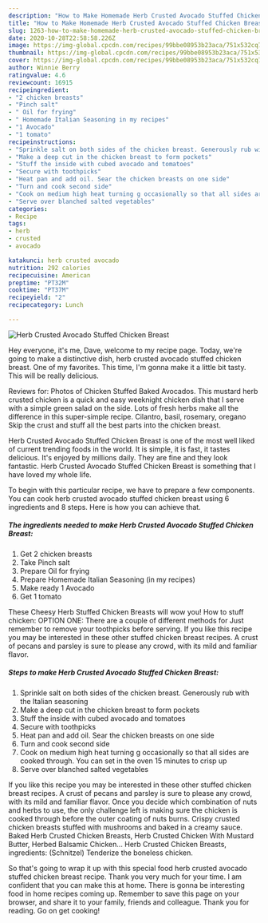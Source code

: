 ```yaml
---
description: "How to Make Homemade Herb Crusted Avocado Stuffed Chicken Breast"
title: "How to Make Homemade Herb Crusted Avocado Stuffed Chicken Breast"
slug: 1263-how-to-make-homemade-herb-crusted-avocado-stuffed-chicken-breast
date: 2020-10-28T22:58:58.226Z
image: https://img-global.cpcdn.com/recipes/99bbe08953b23aca/751x532cq70/herb-crusted-avocado-stuffed-chicken-breast-recipe-main-photo.jpg
thumbnail: https://img-global.cpcdn.com/recipes/99bbe08953b23aca/751x532cq70/herb-crusted-avocado-stuffed-chicken-breast-recipe-main-photo.jpg
cover: https://img-global.cpcdn.com/recipes/99bbe08953b23aca/751x532cq70/herb-crusted-avocado-stuffed-chicken-breast-recipe-main-photo.jpg
author: Winnie Berry
ratingvalue: 4.6
reviewcount: 16915
recipeingredient:
- "2 chicken breasts"
- "Pinch salt"
- " Oil for frying"
- " Homemade Italian Seasoning in my recipes"
- "1 Avocado"
- "1 tomato"
recipeinstructions:
- "Sprinkle salt on both sides of the chicken breast. Generously rub with the Italian seasoning"
- "Make a deep cut in the chicken breast to form pockets"
- "Stuff the inside with cubed avocado and tomatoes"
- "Secure with toothpicks"
- "Heat pan and add oil. Sear the chicken breasts on one side"
- "Turn and cook second side"
- "Cook on medium high heat turning g occasionally so that all sides are cooked through. You can set in the oven 15 minutes to crisp up"
- "Serve over blanched salted vegetables"
categories:
- Recipe
tags:
- herb
- crusted
- avocado

katakunci: herb crusted avocado 
nutrition: 292 calories
recipecuisine: American
preptime: "PT32M"
cooktime: "PT37M"
recipeyield: "2"
recipecategory: Lunch

---
```



![Herb Crusted Avocado Stuffed Chicken Breast](https://img-global.cpcdn.com/recipes/99bbe08953b23aca/751x532cq70/herb-crusted-avocado-stuffed-chicken-breast-recipe-main-photo.jpg)

Hey everyone, it's me, Dave, welcome to my recipe page. Today, we're going to make a distinctive dish, herb crusted avocado stuffed chicken breast. One of my favorites. This time, I'm gonna make it a little bit tasty. This will be really delicious.

Reviews for: Photos of Chicken Stuffed Baked Avocados. This mustard herb crusted chicken is a quick and easy weeknight chicken dish that I serve with a simple green salad on the side. Lots of fresh herbs make all the difference in this super-simple recipe. Cilantro, basil, rosemary, oregano Skip the crust and stuff all the best parts into the chicken breast.

Herb Crusted Avocado Stuffed Chicken Breast is one of the most well liked of current trending foods in the world. It is simple, it is fast, it tastes delicious. It's enjoyed by millions daily. They are fine and they look fantastic. Herb Crusted Avocado Stuffed Chicken Breast is something that I have loved my whole life.


To begin with this particular recipe, we have to prepare a few components. You can cook herb crusted avocado stuffed chicken breast using 6 ingredients and 8 steps. Here is how you can achieve that.

<!--inarticleads1-->

##### The ingredients needed to make Herb Crusted Avocado Stuffed Chicken Breast:

1. Get 2 chicken breasts
1. Take Pinch salt
1. Prepare  Oil for frying
1. Prepare  Homemade Italian Seasoning (in my recipes)
1. Make ready 1 Avocado
1. Get 1 tomato


These Cheesy Herb Stuffed Chicken Breasts will wow you! How to stuff chicken: OPTION ONE: There are a couple of different methods for Just remember to remove your toothpicks before serving. If you like this recipe you may be interested in these other stuffed chicken breast recipes. A crust of pecans and parsley is sure to please any crowd, with its mild and familiar flavor. 

<!--inarticleads2-->

##### Steps to make Herb Crusted Avocado Stuffed Chicken Breast:

1. Sprinkle salt on both sides of the chicken breast. Generously rub with the Italian seasoning
1. Make a deep cut in the chicken breast to form pockets
1. Stuff the inside with cubed avocado and tomatoes
1. Secure with toothpicks
1. Heat pan and add oil. Sear the chicken breasts on one side
1. Turn and cook second side
1. Cook on medium high heat turning g occasionally so that all sides are cooked through. You can set in the oven 15 minutes to crisp up
1. Serve over blanched salted vegetables


If you like this recipe you may be interested in these other stuffed chicken breast recipes. A crust of pecans and parsley is sure to please any crowd, with its mild and familiar flavor. Once you decide which combination of nuts and herbs to use, the only challenge left is making sure the chicken is cooked through before the outer coating of nuts burns. Crispy crusted chicken breasts stuffed with mushrooms and baked in a creamy sauce. Baked Herb Crusted Chicken Breasts, Herb Crusted Chicken With Mustard Butter, Herbed Balsamic Chicken… Herb Crusted Chicken Breasts, ingredients: (Schnitzel) Tenderize the boneless chicken. 

So that's going to wrap it up with this special food herb crusted avocado stuffed chicken breast recipe. Thank you very much for your time. I am confident that you can make this at home. There is gonna be interesting food in home recipes coming up. Remember to save this page on your browser, and share it to your family, friends and colleague. Thank you for reading. Go on get cooking!
